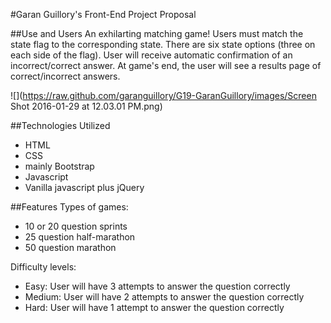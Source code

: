 #Garan Guillory's Front-End Project Proposal

##Use and Users
An exhilarting matching game!
Users must match the state flag to the corresponding state.
There are six state options (three on each side of the flag).
User will receive automatic confirmation of an incorrect/correct answer.
At game's end, the user will see a results page of correct/incorrect answers.


![](https://raw.github.com/garanguillory/G19-GaranGuillory/images/Screen Shot 2016-01-29 at 12.03.01 PM.png)



##Technologies Utilized
- HTML
- CSS
 - mainly Bootstrap
- Javascript
 - Vanilla javascript plus jQuery

##Features
 Types of games:
   - 10 or 20 question sprints
   - 25 question half-marathon
   - 50 question marathon
 
 Difficulty levels:
 - Easy: User will have 3 attempts to answer the question correctly
 - Medium: User will have 2 attempts to answer the question correctly
 - Hard: User will have 1 attempt to answer the question correctly
 
 





